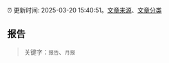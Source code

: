 :alarm_clock: 更新时间: 2025-03-20 15:40:51。[文章来源](/README.md)、[文章分类](/TAGS.md)

## 报告


> 关键字：`报告`、`月报`



